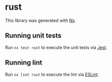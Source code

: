# rust

This library was generated with [Nx](https://nx.dev).

## Running unit tests

Run `nx test rust` to execute the unit tests via [Jest](https://jestjs.io).

## Running lint

Run `nx lint rust` to execute the lint via [ESLint](https://eslint.org/).
